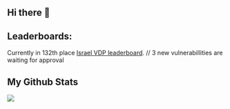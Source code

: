 ## Hi there 👋



## Leaderboards:
Currently in 132th place [Israel VDP leaderboard](https://www.gov.il/he/pages/vdp_chart). // 3 new vulnerabillities are waiting for approval


## My Github Stats

<img src="https://github-readme-stats.vercel.app/api?username=HomiGrotas&show_icons=true&theme=gotham&&count_private=true&include_all_commits=true"/>
<!--
<a><h2>🏆 Github Profile Trophy</h2></a>
<a>
  <img width=1400 src="https://github-profile-trophy.vercel.app/?username=HomiGrotas&column=8&theme=gruvbox&no-frame=true"/>
</a>

## Number Of Visitors 
![Visitor Count](https://profile-counter.glitch.me/HomiGrotas/count.svg)
-->
